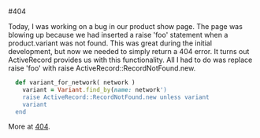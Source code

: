 #404

Today, I was working on a bug in our product show page. The page was blowing up because we had inserted a raise 'foo' statement when a product.variant was not found. This was great during the initial development, but now we needed to simply return a 404 error. It turns out ActiveRecord provides us with this functionality. All I had to do was replace raise 'foo' with raise ActiveRecord::RecordNotFound.new.

```ruby
  def variant_for_network( network )
    variant = Variant.find_by(name: network')
    raise ActiveRecord::RecordNotFound.new unless variant
    variant
  end
  ```

More at [404](https://stackoverflow.com/questions/2385799/how-to-redirect-to-a-404-in-rails).